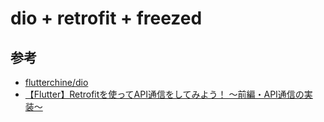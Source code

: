 # dio + retrofit + freezed






## 参考
- [flutterchine/dio](https://github.com/flutterchina/dio)
- [【Flutter】Retrofitを使ってAPI通信をしてみよう！ 〜前編・API通信の実装〜](https://rightcode.co.jp/blog/information-technology/flutter-retrofit-api-1-syain)

